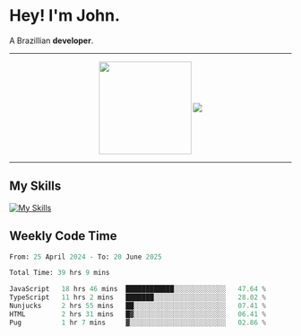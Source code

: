 # Hey! I'm John.

A Brazillian **developer**.

---

<p align="center">
  <img align="center" src="https://github-readme-stats.vercel.app/api?username=joaoiacillo&show_icons=true&locale=en" height="165" />
  <img align="center" src="https://github-readme-stats.vercel.app/api/top-langs/?username=anuraghazra&layout=compact" />
</p>

---

## My Skills

[![My Skills](https://skillicons.dev/icons?i=js,html,css,bootstrap,py,mysql,bash,linux,git,github,vscode,gamemakerstudio)](https://skillicons.dev)

## Weekly Code Time

<!--START_SECTION:waka-->

```python
From: 25 April 2024 - To: 20 June 2025

Total Time: 39 hrs 9 mins

JavaScript   18 hrs 46 mins  ████████████░░░░░░░░░░░░░   47.64 %
TypeScript   11 hrs 2 mins   ███████░░░░░░░░░░░░░░░░░░   28.02 %
Nunjucks     2 hrs 55 mins   ██░░░░░░░░░░░░░░░░░░░░░░░   07.41 %
HTML         2 hrs 31 mins   █▓░░░░░░░░░░░░░░░░░░░░░░░   06.41 %
Pug          1 hr 7 mins     ▓░░░░░░░░░░░░░░░░░░░░░░░░   02.86 %
```

<!--END_SECTION:waka-->
